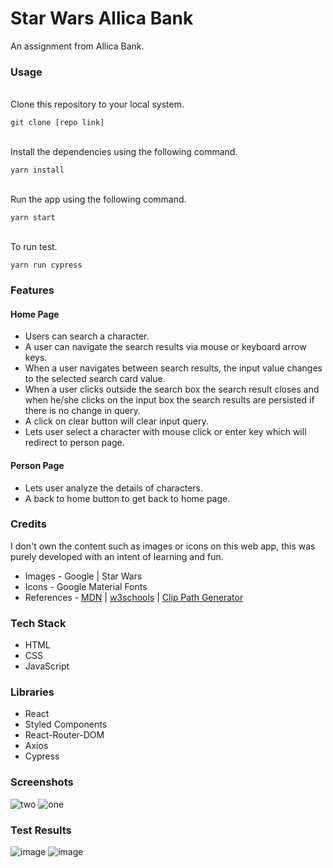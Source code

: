 # Star Wars Allica Bank

An assignment from Allica Bank.

### Usage

<br>
Clone this repository to your local system.

```
git clone [repo link]
```

<br>
Install the dependencies using the following command.

```
yarn install
```

<br>
Run the app using the following command.

```
yarn start
```

<br>
To run test.

```
yarn run cypress
```

### Features
 #### Home Page
  - Users can search a character.
  - A user can navigate the search results via mouse or keyboard arrow keys.
  - When a user navigates between search results, the input value changes to the selected search card value.
  - When a user clicks outside the search box the search result closes and when he/she clicks on the input box the search results are persisted if there is no change in query.
  - A click on clear button will clear input query.
  - Lets user select a character with mouse click or enter key which will redirect to person page.
 
 #### Person Page
  - Lets user analyze the details of characters.
  - A back to home button to get back to home page.


### Credits

I don't own the content such as images or icons on this web app, this was purely developed with an intent of learning and fun.

- Images - Google | Star Wars
- Icons - Google Material Fonts
- References - [MDN](https://developer.mozilla.org/en-US/) | [w3schools](https://www.w3schools.com/) | [Clip Path Generator](https://bennettfeely.com/clippy/)

### Tech Stack

- HTML
- CSS
- JavaScript

### Libraries

- React
- Styled Components
- React-Router-DOM
- Axios
- Cypress

### Screenshots

![two](https://user-images.githubusercontent.com/39058941/120072925-b8f9f500-c0b3-11eb-86e4-6a09ae24430c.png)
![one](https://user-images.githubusercontent.com/39058941/120072914-b1d2e700-c0b3-11eb-99db-3401f61279a0.png)

### Test Results

![image](https://user-images.githubusercontent.com/39058941/120082334-fd9b8580-c0df-11eb-812b-70f091736baf.png)
![image](https://user-images.githubusercontent.com/39058941/120082345-0ee49200-c0e0-11eb-85d1-77c139547831.png)
 
